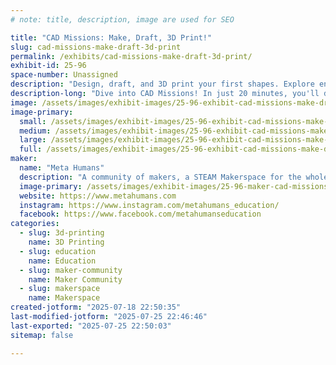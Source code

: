 ```yaml
---
# note: title, description, image are used for SEO

title: "CAD Missions: Make, Draft, 3D Print!"
slug: cad-missions-make-draft-3d-print
permalink: /exhibits/cad-missions-make-draft-3d-print/
exhibit-id: 25-96
space-number: Unassigned
description: "Design, draft, and 3D print your first shapes. Explore engineering design hands-on!"
description-long: "Dive into CAD Missions! In just 20 minutes, you'll design a simple 3D shape using Tinkercad, create its technical drawing on real drafting paper, and bring it to life on a 3D printer. Take home your creation, plus a paper model to cut and assemble. Perfect for beginners, no experience required!"
image: /assets/images/exhibit-images/25-96-exhibit-cad-missions-make-draft-3d-print-cad-maker-faire-hero-large.png
image-primary: 
  small: /assets/images/exhibit-images/25-96-exhibit-cad-missions-make-draft-3d-print-cad-maker-faire-hero-small.png
  medium: /assets/images/exhibit-images/25-96-exhibit-cad-missions-make-draft-3d-print-cad-maker-faire-hero-medium.png
  large: /assets/images/exhibit-images/25-96-exhibit-cad-missions-make-draft-3d-print-cad-maker-faire-hero-large.png
  full: /assets/images/exhibit-images/25-96-exhibit-cad-missions-make-draft-3d-print-cad-maker-faire-hero-full.png
maker: 
  name: "Meta Humans"
  description: "A community of makers, a STEAM Makerspace for the whole family. In-person supplemental education centers where members collaborate on projects, cosplay, electronics, coding, laser engraving, 3D printing, D&D, improv, arts & crafts, business and more."
  image-primary: /assets/images/exhibit-images/25-96-maker-cad-missions-make-draft-3d-print-screenshot-2025-07-18-at-1-53-33-pm-3358-medium.png
  website: https://www.metahumans.com
  instagram: https://www.instagram.com/metahumans_education/
  facebook: https://www.facebook.com/metahumanseducation
categories: 
  - slug: 3d-printing
    name: 3D Printing
  - slug: education
    name: Education
  - slug: maker-community
    name: Maker Community
  - slug: makerspace
    name: Makerspace
created-jotform: "2025-07-18 22:50:35"
last-modified-jotform: "2025-07-25 22:46:46"
last-exported: "2025-07-25 22:50:03"
sitemap: false

---
```

